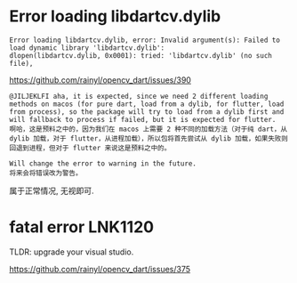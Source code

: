 # Error loading libdartcv.dylib

```
Error loading libdartcv.dylib, error: Invalid argument(s): Failed to load dynamic library 'libdartcv.dylib': 
dlopen(libdartcv.dylib, 0x0001): tried: 'libdartcv.dylib' (no such file), 
```

https://github.com/rainyl/opencv_dart/issues/390

```
@JILJEKLFI aha, it is expected, since we need 2 different loading methods on macos (for pure dart, load from a dylib, for flutter, load from process), so the package will try to load from a dylib first and will fallback to process if failed, but it is expected for flutter.
啊哈，这是预料之中的，因为我们在 macos 上需要 2 种不同的加载方法（对于纯 dart，从 dylib 加载，对于 flutter，从进程加载），所以包将首先尝试从 dylib 加载，如果失败则回退到进程，但对于 flutter 来说这是预料之中的。

Will change the error to warning in the future.
将来会将错误改为警告。
```

属于正常情况, 无视即可.

# fatal error LNK1120

TLDR: upgrade your visual studio.

https://github.com/rainyl/opencv_dart/issues/375